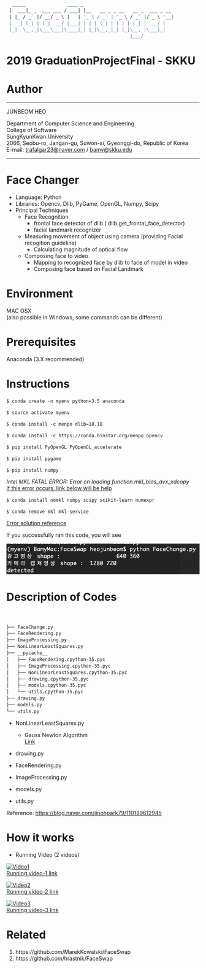 ```bash

  _____               ____ _                                 
 |  ___|_ _  ___ ___ / ___| |__   __ _ _ __   __ _  ___ _ __ 
 | |_ / _` |/ __/ _ \ |   | '_ \ / _` | '_ \ / _` |/ _ \ '__|
 |  _| (_| | (_|  __/ |___| | | | (_| | | | | (_| |  __/ |   
 |_|  \__,_|\___\___|\____|_| |_|\__,_|_| |_|\__, |\___|_|   
                                             |___/                         

```


2019 GraduationProjectFinal - SKKU
=======================


                                             
# Author

--------------------------------------

JUNBEOM HEO

Department of Computer Science and Engineering<br>
College of Software <br>
SungKyunKwan University  <br>
2066, Seobu-ro, Jangan-gu, Suwon-si, Gyeonggi-do, Republic of Korea<br>
E-mail: trafalgar23@naver.com / bamy@skku.edu<br>

--------------------------------------

# Face Changer

 * Language: Python
 * Libraries: Opencv, Dlib, PyGame, OpenGL, Numpy, Scipy
 * Principal Techniques
   * Face Recognition
     * frontal face detector of dlib ( dlib.get_frontal_face_detector)
     * facial landmark recognizer
   * Measuring movement of object using camera  (providing Facial recogition guideline)
     * Calculating magnitude of optical flow
   * Composing face to video
     * Mapping to recognized face by dlib to face of model in video 
     * Composing face based on Facial Landmark 

# Environment

MAC OSX <br>
(also possible in Windows, some commands can be different)

# Prerequisites

Anaconda (3.X recommended) 

# Instructions

```shell
$ conda create -n myenv python=3.5 anaconda
```

```shell
$ source activate myenv
```

```shell
$ conda install -c menpo dlib=18.18
```

```shell
$ conda install -c https://conda.binstar.org/menpo opencv
```

```shell
$ pip install PyOpenGL PyOpenGL_accelerate
```

```shell
$ pip install pygame
```

```shell
$ pip install numpy
```

<em>Intel MKL FATAL ERROR: Error on loading function mkl_blas_avx_xdcopy</em><br>
<u>If this error occurs, link below will be help</u><br>

```shell 
$ conda install nomkl numpy scipy scikit-learn numexpr
```

```shell
$ conda remove mkl mkl-service
```

[Error solution reference](https://github.com/pyinstaller/pyinstaller/issues/2175#issuecomment-245438409)


If you successfully ran this code, you will see <br>

![runningImage](./image/success.png)

# Description of Codes

```bash


├── FaceChange.py
├── FaceRendering.py
├── ImageProcessing.py
├── NonLinearLeastSquares.py
├── __pycache__
│   ├── FaceRendering.cpython-35.pyc
│   ├── ImageProcessing.cpython-35.pyc
│   ├── NonLinearLeastSquares.cpython-35.pyc
│   ├── drawing.cpython-35.pyc
│   ├── models.cpython-35.pyc
│   └── utils.cpython-35.pyc
├── drawing.py
├── models.py
└── utils.py

```

* NonLinearLeastSquares.py
  * Gauss Newton Algorithm<br>
   [Link](https://en.wikipedia.org/wiki/Gauss%E2%80%93Newton_algorithm)
 
* drawing.py

* FaceRendering.py

* ImageProcessing.py

* models.py

* utils.py



Reference: https://blog.naver.com/jinohpark79/110189612945

# How it works

* Running Video (2 videos)


[![Video1](http://img.youtube.com/vi/lSGR9kg8rD4/0.jpg)](https://youtu.be/lSGR9kg8rD4?t=0s)<br>
[Running video-1 link](https://youtu.be/lSGR9kg8rD4)<br>

[![Video2](http://img.youtube.com/vi/45nat4zeZWM/0.jpg)](https://youtu.be/45nat4zeZWM?t=0s)<br>
[Running video-2 link](https://youtu.be/45nat4zeZWM)<br>

[![Video3](http://img.youtube.com/vi/UiSzPO2JShM/10.jpg)](https://youtu.be/UiSzPO2JShM?t=0s)<br>
[Running video-3 link](https://youtu.be/UiSzPO2JShM)<br>

# Related
<ol>
<li>
https://github.com/MarekKowalski/FaceSwap
 </li>
 <li>
https://github.com/hrastnik/FaceSwap
 </li>
 </ol>



